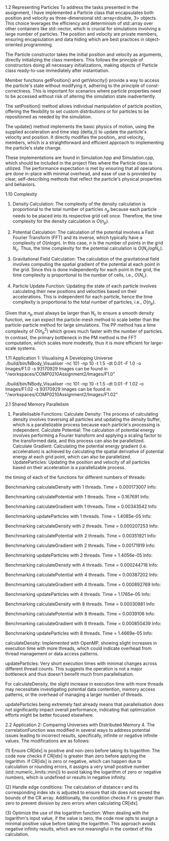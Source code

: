 1.2 Representing Particles
To address the tasks presented in the assignment, I have implemented a Particle class that encapsulates both position and velocity as three-dimensional std::array<double, 3> objects. This choice leverages the efficiency and determinism of std::array over other containers like std::vector, which is crucial for simulations involving a large number of particles. The position and velocity are private members, ensuring encapsulation and data hiding which are best practices in object-oriented programming.

The Particle constructor takes the initial position and velocity as arguments, directly initializing the class members. This follows the principle of constructors doing all necessary initializations, making objects of Particle class ready-to-use immediately after instantiation.

Member functions getPosition() and getVelocity() provide a way to access the particle's state without modifying it, adhering to the principle of const-correctness. This is important for scenarios where particle properties need to be accessed without risk of altering the simulation state inadvertently.

The setPosition() method allows individual manipulation of particle position, offering the flexibility to set custom distributions or for particles to be repositioned as needed by the simulation.

The update() method implements the basic physics of motion, using the supplied acceleration and time step (delta_t) to update the particle's velocity and position. It directly modifies the position_ and velocity_ members, which is a straightforward and efficient approach to implementing the particle's state change.

These implementations are found in Simulation.hpp and Simulation.cpp, which should be included in the project files where the Particle class is utilized. The performance expectation is met by ensuring that all operations are done in-place with minimal overhead, and ease of use is provided by clear, self-describing methods that reflect the particle's physical properties and behaviors.


1.10 Complexity
1. Density Calculation: The complexity of the density calculation is proportional to the total number of particles $n_p$​ because each particle needs to be placed into its respective grid cell once. Therefore, the time complexity for the density calculation is $O(n_p)$.

2. Potential Calculation: The calculation of the potential involves a Fast Fourier Transform (FFT) and its inverse, which typically have a complexity of $O(nlogn)$. In this case, $n$ is the number of points in the grid $N_c$. Thus, the time complexity for the potential calculation is $O(N_clogN_c)$.

3. Gravitational Field Calculation: The calculation of the gravitational field involves computing the spatial gradient of the potential at each point in the grid. Since this is done independently for each point in the grid, the time complexity is proportional to the number of cells, i.e., $O(N_c)$.

4. Particle Update Function: Updating the state of each particle involves calculating their new positions and velocities based on their accelerations. This is independent for each particle, hence the time complexity is proportional to the total number of particles, i.e., $O(n_p)$.

Given that $n_p$ must always be larger than $N_c$ to ensure a smooth density function, we can expect the particle-mesh method to scale better than the particle-particle method for large simulations. The PP method has a time complexity of $O(n_p^2)$ which grows much faster with the number of particles. In contrast, the primary bottleneck in the PM method is the FFT computation, which scales more modestly, thus it is more efficient for large-scale systems.



1.11 Application 1: Visualising A Developing Universe
./build/bin/NBody_Visualiser -nc 101 -np 10 -t 1.5 -dt 0.01 -F 1.0 -o Images/F1.0 -s 93170929
Images can be found in "/workspaces/COMP0210Assignment2/Images/F1.0"

./build/bin/NBody_Visualiser -nc 101 -np 10 -t 1.5 -dt 0.01 -F 1.02 -o Images/F1.02 -s 93170929
Images can be found in "/workspaces/COMP0210Assignment2/Images/F1.02"


2.1 Shared Memory Parallelism

1. Parallelisable Functions:
Calculate Density: The process of calculating density involves traversing all particles and updating the density buffer, which is a parallelizable process because each particle's processing is independent.
Calculate Potential: The calculation of potential energy involves performing a Fourier transform and applying a scaling factor to the transformed data, and this process can also be parallelized.
Calculate Gradient: Calculating the potential energy gradient (i.e. acceleration) is achieved by calculating the spatial derivative of potential energy at each grid point, which can also be parallelized.
UpdateParticles: Updating the position and velocity of all particles based on their acceleration is a parallelizable process.

the timing of each of the functions for different numbers of threads:

Benchmarking calculateDensity with 1 threads.
Time = 0.000173007 Info: 

Benchmarking calculatePotential with 1 threads.
Time = 0.167691 Info: 

Benchmarking calculateGradient with 1 threads.
Time = 0.00343542 Info: 

Benchmarking updateParticles with 1 threads.
Time = 1.4085e-05 Info: 

Benchmarking calculateDensity with 2 threads.
Time = 0.000207253 Info: 

Benchmarking calculatePotential with 2 threads.
Time = 0.00351921 Info: 

Benchmarking calculateGradient with 2 threads.
Time = 0.00171919 Info: 

Benchmarking updateParticles with 2 threads.
Time = 1.4056e-05 Info: 

Benchmarking calculateDensity with 4 threads.
Time = 0.000244718 Info: 

Benchmarking calculatePotential with 4 threads.
Time = 0.00387202 Info: 

Benchmarking calculateGradient with 4 threads.
Time = 0.000892769 Info: 

Benchmarking updateParticles with 4 threads.
Time = 1.1765e-05 Info: 

Benchmarking calculateDensity with 8 threads.
Time = 0.00030881 Info: 

Benchmarking calculatePotential with 8 threads.
Time = 0.0039106 Info: 

Benchmarking calculateGradient with 8 threads.
Time = 0.000850439 Info: 

Benchmarking updateParticles with 8 threads.
Time = 1.4669e-05 Info:

calculateDensity: Implemented with OpenMP, showing slight increases in execution time with more threads, which could indicate overhead from thread management or data access patterns.

updateParticles: Very short execution times with minimal changes across different thread counts. This suggests the operation is not a major bottleneck and thus doesn't benefit much from parallelisation.

For calculateDensity, the slight increase in execution time with more threads may necessitate investigating potential data contention, memory access patterns, or the overhead of managing a larger number of threads.

updateParticles being extremely fast already means that parallelisation does not significantly impact overall performance, indicating that optimization efforts might be better focused elsewhere.

2.2 Application 2: Comparing Universes with Distributed Memory
4. The correlationFunction was modified in several ways to address potential issues leading to incorrect results, specifically, infinite or negative infinite values. The modifications are as follows:

(1) Ensure CR[idx] is positive and non-zero before taking its logarithm: The code now checks if CR[idx] is greater than zero before applying the logarithm. If CR[idx] is zero or negative, which can happen due to calculation or rounding errors, it assigns a very small positive number (std::numeric_limits<double>::min()) to avoid taking the logarithm of zero or negative numbers, which is undefined or results in negative infinity.

(2) Handle edge conditions: The calculation of distance r and its corresponding index idx is adjusted to ensure that idx does not exceed the bounds of the CR array. Additionally, the condition checks if r is greater than zero to prevent division by zero errors when calculating CR[idx].

(3) Optimize the use of the logarithm function: When dealing with the logarithm's input value, if the value is zero, the code now opts to assign a minimal positive value before taking the logarithm. This approach avoids negative infinity results, which are not meaningful in the context of this calculation.


